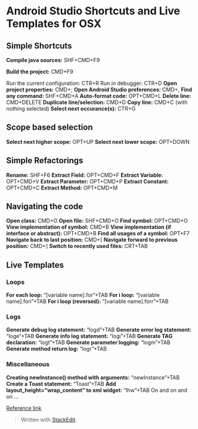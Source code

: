 # Android Studio Shortcuts and Live Templates for OSX

## Simple Shortcuts

**Compile java sources:** SHF+CMD+F9

**Build the project:** CMD+F9

Run the current configuration: CTR+R
Run in debugger: CTR+D
**Open project properties:** CMD+;
**Open Android Studio preferences:** CMD+,
**Find any command:** SHF+CMD+A
**Auto-format code:** OPT+CMD+L
**Delete line:** CMD+DELETE
**Duplicate line/selection:** CMD+D
**Copy line:** CMD+C (with nothing selected)
**Select next occurance(s):** CTR+G

## Scope based selection

**Select next higher scope:** OPT+UP
**Select next lower scope:** OPT+DOWN

## Simple Refactorings

**Rename:** SHF+F6
**Extract Field:** OPT+CMD+F
**Extract Variable:** OPT+CMD+V
**Extract Parameter:** OPT+CMD+P
**Extract Constant:** OPT+CMD+C
**Extract Method:** OPT+CMD+M

## Navigating the code

**Open class:** CMD+O
**Open file:** SHF+CMD+O
**Find symbol:** OPT+CMD+O
**View implementation of symbol:** CMD+B
**View implementation (if interface or abstract):** OPT+CMD+B
**Find all usages of a symbol:** OPT+F7
**Navigate back to last position:** CMD+[
**Navigate forward to previous position:** CMD+]
**Switch to recently used files:** CRT+TAB

## Live Templates

### Loops

**For each loop:** “[variable name].for”+TAB
**For i loop:** “[variable name].fori”+TAB
**For i loop (reversed):** “[variable name].forr”+TAB

### Logs

**Generate debug log statement:** “logd”+TAB
**Generate error log statement:** “loge”+TAB
**Generate info log statement:** “logi”+TAB
**Generate TAG declaration:** “logt”+TAB
**Generate parameter logging:** “logm”+TAB
**Generate method return log:** “logr”+TAB

### Miscellaneous

**Creating newInstance() method with arguments:** “newInstance”+TAB
**Create a Toast statement:** “Toast”+TAB
**Add layout_height=”wrap_content” to xml widget:** “lhw”+TAB
On and on and on ...

[Reference link](http://stablekernel.com/blog/level-up-with-android-studio-shortcuts-and-live-templates/?utm_source=Android+Weekly&utm_campaign=7547a2f58b-Android_Weekly_158&utm_medium=email&utm_term=0_4eb677ad19-7547a2f58b-337824693)

> Written with [StackEdit](https://stackedit.io/).
